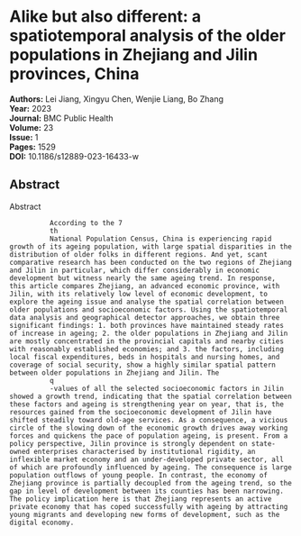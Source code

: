 # Alike but also different: a spatiotemporal analysis of the older populations in Zhejiang and Jilin provinces, China

**Authors:** Lei Jiang, Xingyu Chen, Wenjie Liang, Bo Zhang  
**Year:** 2023  
**Journal:** BMC Public Health  
**Volume:** 23  
**Issue:** 1  
**Pages:** 1529  
**DOI:** 10.1186/s12889-023-16433-w  

## Abstract
Abstract
            
              According to the 7
              th
              National Population Census, China is experiencing rapid growth of its ageing population, with large spatial disparities in the distribution of older folks in different regions. And yet, scant comparative research has been conducted on the two regions of Zhejiang and Jilin in particular, which differ considerably in economic development but witness nearly the same ageing trend. In response, this article compares Zhejiang, an advanced economic province, with Jilin, with its relatively low level of economic development, to explore the ageing issue and analyse the spatial correlation between older populations and socioeconomic factors. Using the spatiotemporal data analysis and geographical detector approaches, we obtain three significant findings: 1. both provinces have maintained steady rates of increase in ageing; 2. the older populations in Zhejiang and Jilin are mostly concentrated in the provincial capitals and nearby cities with reasonably established economies; and 3. the factors, including local fiscal expenditures, beds in hospitals and nursing homes, and coverage of social security, show a highly similar spatial pattern between older populations in Zhejiang and Jilin. The
              q
              -values of all the selected socioeconomic factors in Jilin showed a growth trend, indicating that the spatial correlation between these factors and ageing is strengthening year on year, that is, the resources gained from the socioeconomic development of Jilin have shifted steadily toward old-age services. As a consequence, a vicious circle of the slowing down of the economic growth drives away working forces and quickens the pace of population ageing, is present. From a policy perspective, Jilin province is strongly dependent on state-owned enterprises characterised by institutional rigidity, an inflexible market economy and an under-developed private sector, all of which are profoundly influenced by ageing. The consequence is large population outflows of young people. In contrast, the economy of Zhejiang province is partially decoupled from the ageing trend, so the gap in level of development between its counties has been narrowing. The policy implication here is that Zhejiang represents an active private economy that has coped successfully with ageing by attracting young migrants and developing new forms of development, such as the digital economy.

